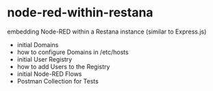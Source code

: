 # node-red-within-restana #

embedding Node-RED within a Restana instance (similar to Express.js)


* initial Domains
* how to configure Domains in /etc/hosts
* initial User Registry
* how to add Users to the Registry
* initial Node-RED Flows
* Postman Collection for Tests

